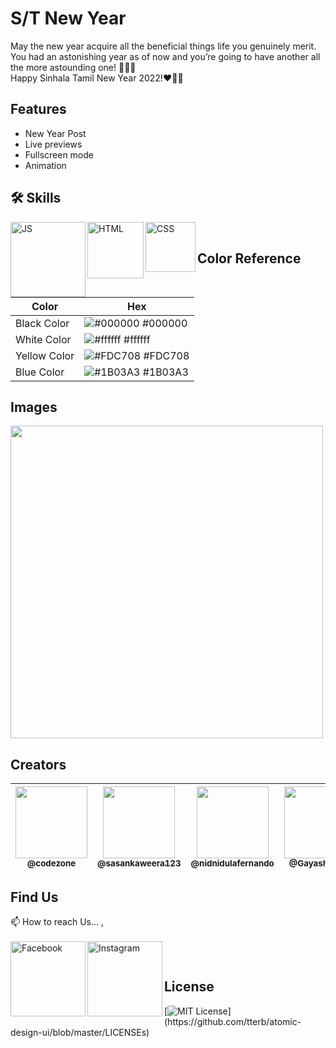 
# S/T New Year

May the new year acquire all the beneficial things life you genuinely merit. You had an astonishing year as of now and you’re going to have another all the more astounding one! 🎉🎇🎆
</br>
Happy Sinhala Tamil New Year 2022!❤️‍🔥✨

## Features

- New Year Post 
- Live previews
- Fullscreen mode
- Animation


## 🛠 Skills

<img align="left" alt="JS" width="120px" src="https://img.shields.io/badge/JavaScript-323330?style=for-the-badge&logo=javascript&logoColor=F7DF1E" />
<img align="left" alt="HTML" width="90px" src="https://img.shields.io/badge/HTML5-E34F26?style=for-the-badge&logo=html5&logoColor=white" />
<img align="left" alt="CSS" width="80px" src="https://img.shields.io/badge/CSS3-1572B6?style=for-the-badge&logo=css3&logoColor=white" />

</br>


## Color Reference

| Color             | Hex                                                                |
| ----------------- | ------------------------------------------------------------------ |
| Black Color | ![#000000](https://via.placeholder.com/10/0000008?text=+) #000000 |
| White Color | ![#ffffff](https://via.placeholder.com/10/ffffff?text=+) #ffffff |
| Yellow Color | ![#FDC708](https://via.placeholder.com/10/FDC708?text=+) #FDC708 |
| Blue Color | ![#1B03A3](https://via.placeholder.com/10/1B03A3?text=+) #1B03A3 |


## Images
<img width="500px" src="https://github.com/CodeZoneTech/DBroCode/blob/gaya/Design%2021/IMG/img1.png">


## Creators

| [<img src="https://github.com/CodeZoneTech.png?size=250" width="115"><br><sub>@codezone</sub>](https://github.com/CodeZoneTech) | [<img  src="https://github.com/sasankaweera123.png?size=115" width="115"><br><sub>@sasankaweera123</sub>](https://github.com/sasankaweera123) | [<img  src="https://github.com/nidnidulafernando.png?size=115" width="115"><br><sub>@nidnidulafernando</sub>](https://github.com/nidnidulafernando) | [<img src="https://github.com/Gayashani00.png?size=250" width="115"><br><sub>@Gayashani00</sub>](https://github.com/Gayashani00) | 
| :---------------------------------------------------------------------------------------------------------------------: | :----------------------------------------------------------------------------------------------------------------------------------: | :-------------------------------------------------------------------------------------------------------------------: |:-------------------------------------------------------------------------------------------------------------------: |


## Find Us

📫 How to reach Us... , </br></br>
<a href="https://www.facebook.com/CodeZone-107084475018756/">
  <img align="left" alt="Facebook" width="120px" src="https://img.shields.io/badge/Facebook-1877F2?style=for-the-badge&logo=facebook&logoColor=white" />
</a>
<a href="https://www.instagram.com/d_bro_code/">
  <img align="left" alt="Instagram" width="120px" src="https://img.shields.io/badge/Instagram-E4405F?style=for-the-badge&logo=instagram&logoColor=white" />
</a>


</br>

## License

[![MIT License](https://img.shields.io/apm/l/atomic-design-ui.svg?)](https://github.com/tterb/atomic-design-ui/blob/master/LICENSEs)
